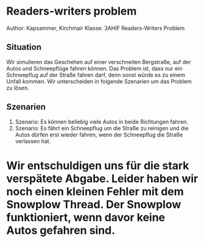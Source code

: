 # Readers-writers problem

Author: Kapsammer, Kirchmair
Klasse: 3AHIF
Readers-Writers Problem

## Situation

Wir simulieren das Geschehen auf einer verschneiten Bergstraße, auf der Autos und
Schneepflüge fahren können. Das Problem ist, dass nur ein Schneepflug auf der Straße fahren darf, denn sonst würde es zu einem Unfall kommen. Wir unterscheiden in folgende Szenarien um das Problem zu lösen.

## Szenarien

  1. Szenario:
    Es können beliebig viele Autos in beide Richtungen fahren.
  2. Szenario:
    Es fährt ein Schneepflug um die Straße zu reinigen und die Autos dürfen erst wieder fahren, wenn der Schneepflug die Straße verlassen hat.





# Wir entschuldigen uns für die stark verspätete Abgabe. Leider haben wir noch einen kleinen Fehler mit dem Snowplow Thread. Der Snowplow funktioniert, wenn davor keine Autos gefahren sind.
